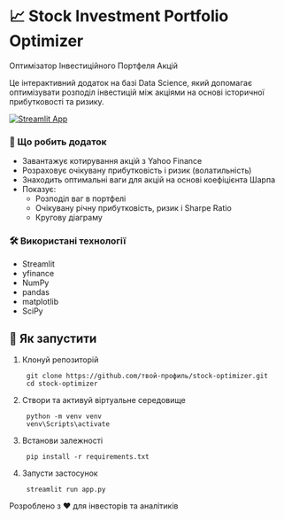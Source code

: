 # 📈 Stock Investment Portfolio Optimizer

Оптимізатор Інвестиційного Портфеля Акцій

Це інтерактивний додаток на базі Data Science, який допомагає оптимізувати розподіл інвестицій між акціями на основі історичної прибутковості та ризику.


[![Streamlit App](https://img.shields.io/badge/Live%20App-Open%20Now-brightgreen?style=for-the-badge)](https://stockportfoliooptimizer-vekh.streamlit.app/)



### 🧠 Що робить додаток
- Завантажує котирування акцій з Yahoo Finance
- Розраховує очікувану прибутковість і ризик (волатильність)
- Знаходить оптимальні ваги для акцій на основі коефіцієнта Шарпа
- Показує:
    - Розподіл ваг в портфелі
    - Очікувану річну прибутковість, ризик і Sharpe Ratio
    - Кругову діаграму


### 🛠 Використані технології
- Streamlit
- yfinance
- NumPy
- pandas
- matplotlib
- SciPy


## 🚀 Як запустити

1. Клонуй репозиторій

        git clone https://github.com/твой-профиль/stock-optimizer.git
        cd stock-optimizer

2. Створи та активуй віртуальне середовище

        python -m venv venv
        venv\Scripts\activate

3. Встанови залежності

        pip install -r requirements.txt

4. Запусти застосунок

        streamlit run app.py





Розроблено з ❤️ для інвесторів та аналітиків